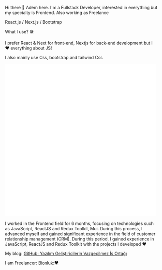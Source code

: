 Hi there 👋
Adem here. I'm a Fullstack Developer, interested in everything but my specialty is Frontend. Also working as Freelance

React.js / Next.js / Bootstrap

What I use? 🛠


I prefer React & Next for front-end, Nextjs for back-end development but I ❤️ everything about JS!

I also mainly use Css, bootstrap and tailwind Css


![React](https://github.com/ademsuslu/README.md/blob/main/animation_500_kd7ngokt.gif)

I worked in the Frontend field for 6 months, focusing on technologies such as JavaScript, ReactJS and Redux Toolkit, Mui. During this process, I advanced myself and gained significant experience in the field of customer relationship management (CRM). During this period, I gained experience in JavaScript, ReactJS and Redux Toolkit with the projects I developed ♥️

My blog: [GitHub: Yazılım Geliştiricilerin Vazgeçilmez İş Ortağı](https://medium.com/@ademsuslu9080/git-hub-yaz%C4%B1l%C4%B1m-geli%C5%9Ftiricilerin-vazge%C3%A7ilmez-i%CC%87%C5%9F-orta%C4%9F%C4%B1-a168ebc33f90)

I am Freelancer: [Bionluk:♥️]([https://bionluk.com/serifebulmus])




